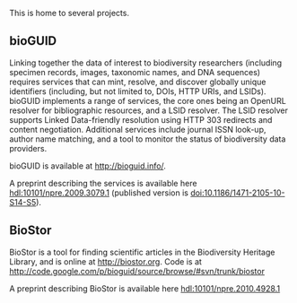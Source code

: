 This is home to several projects.

## bioGUID ##

Linking together the data of interest to biodiversity researchers (including specimen records, images, taxonomic names, and DNA sequences) requires services that can mint, resolve, and discover globally unique identifiers (including, but not limited to, DOIs, HTTP URIs, and LSIDs). bioGUID implements a range of services, the core ones being an OpenURL resolver for bibliographic resources, and a LSID resolver. The LSID resolver supports Linked Data-friendly resolution using HTTP 303 redirects and content negotiation. Additional services include journal ISSN look-up, author name matching, and a tool to monitor the status of biodiversity data providers.

bioGUID is available at http://bioguid.info/.

A preprint describing the services is available here [hdl:10101/npre.2009.3079.1](http://hdl.handle.net/10101/npre.2009.3079.1) (published version is [doi:10.1186/1471-2105-10-S14-S5](http://dx.doi.org/10.1186/1471-2105-10-S14-S5)).

## BioStor ##

BioStor is a tool for finding scientific articles in the Biodiversity Heritage Library, and is online at http://biostor.org. Code is at http://code.google.com/p/bioguid/source/browse/#svn/trunk/biostor

A preprint describing BioStor is available here [hdl:10101/npre.2010.4928.1](http://hdl.handle.net/10101/npre.2010.4928.1)